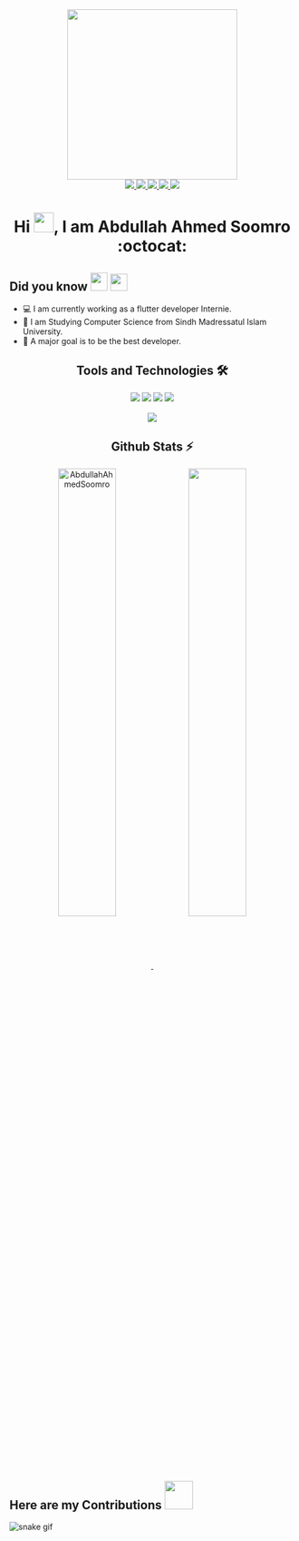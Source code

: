 <!-- Main GIF -->
<div id="header" align="center">
  <img src="https://media.giphy.com/media/cUAGuLiEcTBwRfkAQq/giphy.gif" width="300"/>
</div>

<!-- Social Links Badges -->
<div id="badges" align="center">
  <a href="https://www.linkedin.com/in/abdullah-ahmed-soomro-4b22b6216/">
    <img src="https://img.shields.io/badge/Linkedin-0077B5?style=for-the-badge&logo=Linkedin&logoColor=ffffff">
  </a>
  <a href="https://github.com/AbdullahAhmedSoomro">
    <img src="https://img.shields.io/badge/Github-211F1F?style=for-the-badge&logo=GitHub&logoColor=ffffff">
  </a>
  <a href="https://www.facebook.com/profile.php?id=100007697626018">
    <img src="https://img.shields.io/badge/Facebook-1877F2?style=for-the-badge&logo=Facebook&logoColor=ffffff">
  </a>
  
  <a href="mailto:abdullahsoomro245@gmail.com">
    <img src="https://img.shields.io/badge/Gmail-D44638?style=for-the-badge&logo=gmail&logoColor=ffffff">
  </a>
  <a href="https://twitter.com/_AB_Soomro">
    <img src="https://img.shields.io/badge/twitter-1877F2?style=for-the-badge&logo=twitter&logoColor=ffffff">
  </a>
</div>

<!-- Introduction -->
<h1 align="center">Hi <img src="https://media.giphy.com/media/hvRJCLFzcasrR4ia7z/giphy.gif" height="35px" width="35px">, I am Abdullah Ahmed Soomro :octocat: </h1>

<!-- <div align="center"> 
      <img src="https://komarev.com/ghpvc/?username=AbdullahAhmedSoomro&label=Profile%20views&color=0e75b6&style=flat" alt="AbdullahAhmedSoomro" />
      <img alt="GitHub Org's stars" src="https://img.shields.io/github/stars/AbdullahAhmedSoomro?style=social"> 
      <img alt="GitHub followers" src="https://img.shields.io/github/followers/AbdullahAhmedSoomro?style=social">
</div>
-->

<!-- Who I am Section -->
<div align="left">
<h2>Did you know<img </h2> 
<img src="https://media.giphy.com/media/b88QlTSTsj3bEHQyZf/giphy.gif" height="32px" width="30px"/>
<img src="https://media.giphy.com/media/efahdL9izxq64bAGY5/giphy.gif" height="30px">
</div>
  
- 💻 I am currently working as a flutter developer Internie.
- 🌱 I am Studying Computer Science from Sindh Madressatul Islam University.
- 🎯 A major goal is to be the best developer.
  
<!-- Tools and Technology Section -->
<h2 align="center">Tools and Technologies 🛠</h2>
<div align="center">
  <img src="https://img.shields.io/badge/Flutter-02569B?style=for-the-badge&logo=flutter&logoColor=white" />
  <img src="https://img.shields.io/badge/Dart-0175C2?style=for-the-badge&logo=dart&logoColor=white" />
  <img src="https://img.shields.io/badge/firebase-ffca28?style=for-the-badge&logo=firebase&logoColor=white" />
  <img src="https://img.shields.io/badge/Git-F05032?style=for-the-badge&logo=git&logoColor=white" />
<br>
<br>
  <img align="center" src="https://github-readme-stats.vercel.app/api/top-langs/?username=AbdullahAhmedSoomro&theme=dark&layout=compact&langs_count=20&hide_title=true"/>
</div>

<!-- Github Stats Section -->
<h2 align="center">Github Stats ⚡</h2>
<p align=center>
  <div align=center>
    <a href="https://github.com/AbdullahAhmedSoomro/github-readme-streak-stats" title="Go to Source">
      <img align="center" width="45%" src="https://github-readme-streak-stats.herokuapp.com/?user=AbdullahAhmedSoomro&theme=dark&background=000000" alt="AbdullahAhmedSoomro" />
    </a>
    <a href="https://github.com/AbdullahAhmedSoomro/github-readme-stats" title="Go to Source">
      <img align="center" width="45%" src="https://github-readme-stats.vercel.app/api?username=AbdullahAhmedSoomro&compact&theme=vision-friendly-dark&show_icons=true" />
    </a>
    
  </div>
  

<h2 align="left">Here are my Contributions <img src="https://media.giphy.com/media/f7Ox8bCtiirhtPXR1h/giphy.gif" height="50px" width="50px"></h2>

  <!-- My Contribution Section ![snake gif](https://github.com/Abdullah245/Abdullah245/blob/output/github-contribution-grid-snake.svg)  -->
![snake gif](https://github.com/AbdullahAhmedSoomro/AbdullahAhmedSoomro/blob/output/github-contribution-grid-snake.gif)
</p>

